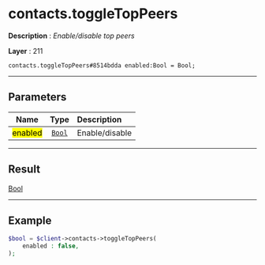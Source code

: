 # contacts.toggleTopPeers

**Description** : *Enable/disable top peers*

**Layer** : 211

```tl
contacts.toggleTopPeers#8514bdda enabled:Bool = Bool;
```

---

## Parameters

| Name | Type | Description |
| :---: | :---: | :--- |
| <mark>enabled</mark> | [`Bool`](type/Bool) | Enable/disable |

---

## Result

[Bool](type/Bool)

---

## Example

```php
$bool = $client->contacts->toggleTopPeers(
	enabled : false,
);
```